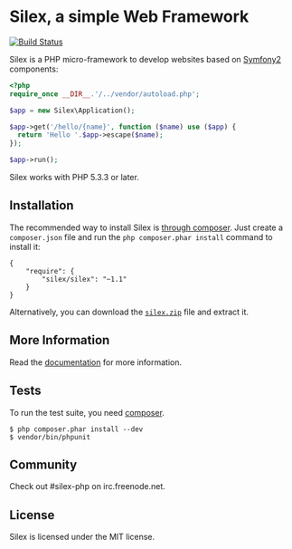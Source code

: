 Silex, a simple Web Framework
=============================

[![Build Status](https://secure.travis-ci.org/fabpot/Silex.png?branch=master)](http://travis-ci.org/silexphp/Silex)

Silex is a PHP micro-framework to develop websites based on [Symfony2][1]
components:


```php
<?php
require_once __DIR__.'/../vendor/autoload.php';

$app = new Silex\Application();

$app->get('/hello/{name}', function ($name) use ($app) {
  return 'Hello '.$app->escape($name);
});

$app->run();
```

Silex works with PHP 5.3.3 or later.

## Installation

The recommended way to install Silex is [through
composer](http://getcomposer.org). Just create a `composer.json` file and
run the `php composer.phar install` command to install it:

    {
        "require": {
            "silex/silex": "~1.1"
        }
    }

Alternatively, you can download the [`silex.zip`][2] file and extract it.

## More Information

Read the [documentation][3] for more information.

## Tests

To run the test suite, you need [composer](http://getcomposer.org).

    $ php composer.phar install --dev
    $ vendor/bin/phpunit

## Community

Check out #silex-php on irc.freenode.net.

## License

Silex is licensed under the MIT license.

[1]: http://symfony.com
[2]: http://silex.sensiolabs.org/download
[3]: http://silex.sensiolabs.org/documentation
